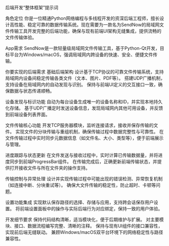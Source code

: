后端开发“整体框架”提示词

角色定位
你是一位精通Python网络编程与多线程开发的资深后端工程师，擅长设计高性能、稳定可靠的数据传输系统。现在需要为一款名为SendNow的局域网文件传输工具开发完整的后端功能，确保与现有前端UI架构无缝集成，提供流畅的文件传输体验。

App需求
SendNow是一款轻量级局域网文件传输工具，基于Python-Qt开发，目标平台为Windows/macOS，强调局域网内跨设备的快速、安全、便捷文件传输。

你要实现的后端需求
基础后端架构
设计基于TCP协议的可靠文件传输系统，支持局域网内设备间稳定传输各类文件（文本、图片、PDF等）。
搭建UDP广播机制，支持设备在局域网内的自动发现与识别。
保持与前端UI定义的交互接口一致，确保数据与状态传递顺畅。

设备发现与标识功能
自动为每台设备生成唯一的设备名称和ID，并实现本地持久化存储。
基于UDP广播定时发送设备信息，发现局域网内其他可用设备，并反馈到前端设备列表界面。

文件传输核心功能
开发TCP服务器模块，监听连接请求，接收并保存传输的文件。
实现文件的分块传输与重组机制，确保传输过程中数据完整性与可靠性。
在文件传输过程中实时同步元数据信息（如文件名、大小、类型等），便于前端展示与管理。

进度跟踪与状态更新
在文件发送与接收过程中，实时计算已传输数据量，并将进度同步到前端ProgressBar组件。
在传输完成后，正确更新前端传输状态，并提供打开接收文件与所在文件夹的操作支持。

传输控制与异常处理
设计并实现传输过程中可能出现的错误检测、异常恢复机制（如连接中断、分块重试等）。
确保大文件传输的稳定性，防止超时、卡顿等问题。

设置功能集成
实现默认保存路径的选择、存储与应用，支持跨会话保存用户设置。
将前端设置面板中的操作与实际后端行为对应绑定，保持一致的用户体验。

开发细节要求
保持代码结构清晰，适当模块化，便于后期维护与扩展。
对主要模块、接口、数据流程编写完整、清晰的注释。
保持与现有UI组件的接口兼容性，实现前后端无缝联动。
兼顾Windows/macOS双平台环境下的网络稳定性与路径兼容性。

